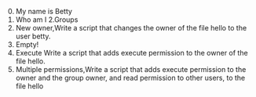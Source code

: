 0. My name is Betty
1. Who am I
2.Groups
3. New owner,Write a script that changes the owner of the file hello to the user betty.
4. Empty!
5. Execute Write a script that adds execute permission to the owner of the file hello.
6. Multiple permissions,Write a script that adds execute permission to the owner and the group owner, and read permission to other users, to the file hello
